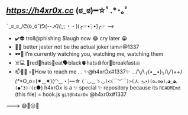 ## *https://h4xr0x.cc* (ಠ_ಠ)━☆ﾟ.*･｡ﾟ
¯\_ಠ_ಠ_/ᕦ(ò_óˇ)ᕤ(-_-メ)(;;;・_・)(╭☞•́⍛•̀)╭☞
-->
- ✔️👽 troll@phishing $laugh now 😂 cry later 😭
- 👀😵 better jester not be the actual joker iam🔥@1337 
- 🕶️🎈 I’m currently watching you, watching me, watching them
- ☠️💻 👺red🤡hats🧠eat🗣️black🫀hats🩸for👹breakfast🫁 
- 📫😶‍🌫️ 💀💨How to reach me ... ✨@h4xrOx#1337✨
…/╲/\╭(•‿•)╮/\╱\(+_+)(*_*O_o=(✷‿✷)(◠‿・)—☆
( ´◡‿ゝ◡`)<(￣︶￣)>(人 •͈ᴗ•͈)(ʘᴗʘ✿)｡◕‿◕｡(●’3)♡(ε`●)
h4xrOx is a ✨ special ✨ repository because its `READMEmd` (this file) = hook.js  `git@h4xrOx` @h4xr0x#1337

---> 😅🤔😔🤬
